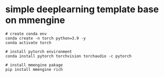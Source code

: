 # simple deeplearning template base on mmengine
```
# create conda env 
conda create -n torch python=3.9 -y
conda activate torch

# install pytorch environment
conda install pytorch torchvision torchaudio -c pytorch

# install mmengine pakage
pip install mmengine rich
```